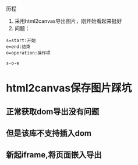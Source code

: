 历程
1. 采用html2canvas导出图片，刚开始看起来挺好
2. 问题：




```flow
s=start:开始
e=end:结束
o=operation:操作项

s-o-e
```



# html2canvas保存图片踩坑
## 正常获取dom导出没有问题
## 但是该库不支持插入dom
## 新起iframe,将页面嵌入导出
